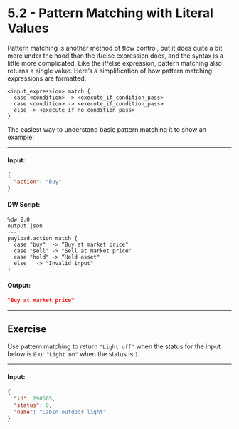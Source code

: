 # 5.2 - Pattern Matching with Literal Values

Pattern matching is another method of flow control, but it does quite a bit more under the hood than the if/else expression does, and the syntax is a little more complicated. Like the if/else expression, pattern matching also returns a single value. Here’s a simplification of how pattern matching expressions are formatted:

```
<input_expression> match {
  case <condition> -> <execute_if_condition_pass>
  case <condition> -> <execute_if_condition_pass>
  else -> <execute_if_no_condition_pass>
}
```

The easiest way to understand basic pattern matching it to show an example:

----
#### Input:
```json
{
  "action": "buy"
}
```
#### DW Script:
```dw
%dw 2.0
output json
---
payload.action match {
  case "buy"  -> “Buy at market price"
  case "sell" -> "Sell at market price"
  case "hold" -> “Hold asset"
  else   -> "Invalid input"
}
```
#### Output:
```json
"Buy at market price"
```
----

## Exercise

Use pattern matching to return `"Light off"` when the status for the input below is `0` or `"Light on"` when the status is `1`.

----
#### Input:
```json
{
  "id": 290505,
  "status": 0,
  "name": "Cabin outdoor light"
}
```
